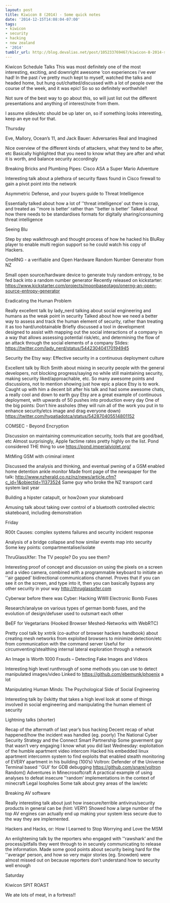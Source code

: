 ```yaml
---
layout: post
title: Kiwicon 8 (2014) - Some quick notes
date: '2014-12-15T14:08:04-07:00'
tags:
- kiwicon
- security
- hacking
- new zealand
- '2014'
tumblr_url: http://blog.devalias.net/post/105233769467/kiwicon-8-2014-some-quick-notes
---
```

Kiwicon
Schedule
Talks
This was most definitely one of the most interesting, exciting, and downright awesome ‘con experiences i’ve ever had! In the past i’ve pretty much kept to myself, watched the talks and headed home, but hung out/chatted/discussed with a lot of people over the course of the week, and it was epic! So so so definitely worthwhile!!

Not sure of the best way to go about this, so will just list out the different presentations and anything of interest/note from them.

I assume slides/etc should be up later on, so if something looks interesting, keep an eye out for that.

Thursday

Eve, Mallory, Ocean’s 11, and Jack Bauer: Adversaries Real and Imagined

Nice overview of the different kinds of attackers, what they tend to be after, etc
Basically highlighted that you need to know what they are after and what it is worth, and balance security accordingly

Breaking Bricks and Plumbing Pipes: Cisco ASA a Super Mario Adventure

Interesting talk about a plethora of security flaws found in Cisco firewall to gain a pivot point into the network

Asymmetric Defense, and your buyers guide to Threat Intelligence

Essentially talked about how a lot of ''threat intelligence’ out there is crap, and treated as ''more is better’ rather than ''better is better’
Talked about how there needs to be standardises formats for digitally sharing/consuming threat intelligence

Seeing Blu

Step by step walkthrough and thought process of how he hacked his BluRay player to enable multi region support so he could watch his copy of Hackers.

OneRNG - a verifiable and Open Hardware Random Number Generator from NZ

Small open source/hardware device to generate truly random entropy, to be fed back into a random number generator
Recently released on kickstarter: https://www.kickstarter.com/projects/moonbaseotago/onerng-an-open-source-entropy-generator

Eradicating the Human Problem

Really excellent talk by lady_nerd talking about social engineering and humans as the weak point in security
Talked about how we need a better way to assess and track the human element of security, rather than treating it as too hard/unobtainable
Briefly discussed a tool in development designed to assist with mapping out the social interactions of a company in a way that allows assessing potential risk/etc, and determining the flow of an attack through the social elements of a company
Slides: https://twitter.com/lady_nerd/status/544230404170194945

Security the Etsy way: Effective security in a continuous deployment culture

Excellent talk by Rich Smith about mixing in security people with the general developers, not blocking progress/saying no while still maintaining security, making security liked/approachable, etc.
So many awesome points and discussions, not to mention showing just how epic a place Etsy is to work.
Caught up with him a decent bit after his talk and had some awesome chats, a really cool and down to earth guy
Etsy are a great example of continuous deployment, with upwards of 50 pushes into production every day
One of the big points: Don’t hire assholes (they will ruin all of the work you put in to enhance security/etcs image and drag everyone down) https://twitter.com/hypatiadotca/status/542870405514801152

COMSEC - Beyond Encryption

Discussion on maintaining communication security, tools that are good/bad, etc
Almost surprisingly, Apple factime rates pretty highly on the list.
Pond considered THE thing to use https://pond.imperialviolet.org/

MitMing GSM with criminal intent

Discussed the analysis and thinking, and eventual pwning of a GSM enabled home detention ankle monitor
Made front page of the newspaper for the talk: http://www.nzherald.co.nz/nz/news/article.cfm?c_id=1&objectid=11373524
Same guy who broke the NZ transport card system last year

Building a hipster catapult, or how2own your skateboard

Amusing talk about taking over control of a bluetooth controlled electric skateboard, including demonstration

Friday

R00t Causes: complex systems failures and security incident response

Analysis of a bridge collapse and how similar events map into security
Some key points: compartmentalise/isolate

ThruGlassXfer: The TV people? Do you see them?

Interesting proof of concept and discussion on using the pixels on a screen and a video camera, combined with a programmable keyboard to initiate an ''air gapped’ bidirectional communications channel.
Proves that if you can see it on the screen, and type into it, then you can basically bypass any other security in your way
http://thruglassxfer.com

Cyberwar before there was Cyber: Hacking WWII Electronic Bomb Fuses

Research/analyse on various types of german bomb fuses, and the evolution of design/defuser used to outsmart each other

BeEF for Vegetarians (Hooked Browser Meshed-Networks with WebRTC)

Pretty cool talk by xntrik (co-author of browser hackers handbook) about creating mesh networks from exploited browsers to minimize detection/etc from communication with the command server
Useful for circumventing/stealthing internal lateral exploration through a network

An Image is Worth 1000 Frauds – Detecting Fake Images and Videos

Interesting high level runthrough of some methods you can use to detect manipulated images/video
Linked to https://github.com/ebemunk/phoenix a lot

Manipulating Human Minds: The Psychological Side of Social Engineering

Interesting talk by 0xkitty that takes a high level look at some of things involved in social engineering and manipulating the human element of security

Lightning talks (shorter)

Recap of the aftermath of last year’s bus hacking
Decent recap of what happened/how the incident was handled (eg. poorly)
The National Cyber Security Strategy and the Connect Smart Partnership
Some goverment guy that wasn’t very engaging
I know what you did last Wednesday: exploitation of the humble apartment video intercom
Hacked his embedded linux apartment intercomm system to find exploits that enabled stealth monitoring of EVERY apartment in his building (100’s)
Voltron: Defender of the Universe
Terminal based ''GUI’ for GDB debugging
https://github.com/snare/voltron
Random() Adventures in Minecrosoftcraft
A practical example of using analyses to defeat insecure ''random’ implementations in the context of minecraft
Legal loopholes
Some talk about grey areas of the law/etc

Breaking AV software

Really interesting talk about just how insecure/terrible antivirus/security products in general can be (hint: VERY)
Showed how a large number of the top AV engines can actually end up making your system less secure due to the way they are implemented.

Hackers and Hacks, or: How I Learned to Stop Worrying and Love the MSM

An enlightening talk by the reporters who engaged with ''rawshark’ and the process/pitfalls they went through to in securely communicating to release the information.
Made some good points about security being hard for the ''average’ person, and how so very major stories (eg. Snowden) were almost missed out on because reporters don’t understand how to security well enough

Saturday

Kiwicon SPIT ROAST

We ate lots of meat, in a fortress!!
